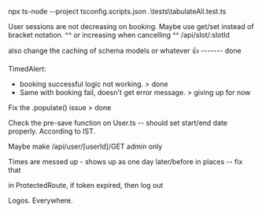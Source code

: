npx ts-node --project tsconfig.scripts.json .\tests\tabulateAll.test.ts


User sessions are not decreasing on booking. Maybe use get/set instead of bracket notation.
^^ or increasing when cancelling 
^^ /api/slot/:slotId


also change the caching of schema models or whatever 👍  ------- done 





TimedAlert:
- booking successful logic not working.  > done
- Same with booking fail, doesn't get error message. > giving up for now


Fix the .populate() issue > done

Check the pre-save function on User.ts -- should set start/end date properly. According to IST.

Maybe make /api/user/[userId]/GET admin only


Times are messed up - shows up as one day later/before in places -- fix that

in ProtectedRoute, if token expired, then log out

Logos. Everywhere.